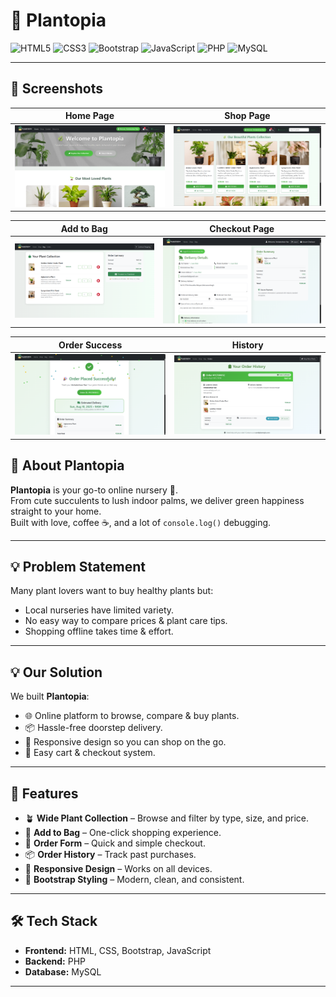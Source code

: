 # 🌿 Plantopia

![HTML5](https://img.shields.io/badge/HTML5-E34F26?style=for-the-badge&logo=html5&logoColor=white)
![CSS3](https://img.shields.io/badge/CSS3-1572B6?style=for-the-badge&logo=css3&logoColor=white)
![Bootstrap](https://img.shields.io/badge/Bootstrap-7952B3?style=for-the-badge&logo=bootstrap&logoColor=white)
![JavaScript](https://img.shields.io/badge/JavaScript-F7E017?style=for-the-badge&logo=javascript&logoColor=black)
![PHP](https://img.shields.io/badge/PHP-777BB4?style=for-the-badge&logo=php&logoColor=white)
![MySQL](https://img.shields.io/badge/MySQL-005C84?style=for-the-badge&logo=mysql&logoColor=white)

---

## 📸 Screenshots

| Home Page | Shop Page |
|-----------|-----------|
| ![Home](123.png) | ![Shop](456.png) |

| Add to Bag | Checkout Page |
|-----------|---------------|
| ![Add to Bag](cart.png) | ![Checkout Page](order.png) |

| Order Success | History |
|-----------|---------------|
| ![Order Success](987.png) | ![History](789.png) |

## 🌱 About Plantopia
**Plantopia** is your go-to online nursery 🌸.  
From cute succulents to lush indoor palms, we deliver green happiness straight to your home.  
Built with love, coffee ☕, and a lot of `console.log()` debugging.

---

## 💡 Problem Statement
Many plant lovers want to buy healthy plants but:
- Local nurseries have limited variety.
- No easy way to compare prices & plant care tips.
- Shopping offline takes time & effort.

---

## 💡 Our Solution
We built **Plantopia**:
- 🌐 Online platform to browse, compare & buy plants.
- 📦 Hassle-free doorstep delivery.
- 📱 Responsive design so you can shop on the go.
- 🛒 Easy cart & checkout system.

---

## 🚀 Features
- 🪴 **Wide Plant Collection** – Browse and filter by type, size, and price.
- 🛒 **Add to Bag** – One-click shopping experience.
- 📜 **Order Form** – Quick and simple checkout.
- 📦 **Order History** – Track past purchases.
- 📱 **Responsive Design** – Works on all devices.
- 🎨 **Bootstrap Styling** – Modern, clean, and consistent.

---

## 🛠 Tech Stack
- **Frontend:** HTML, CSS, Bootstrap, JavaScript  
- **Backend:** PHP  
- **Database:** MySQL

---




